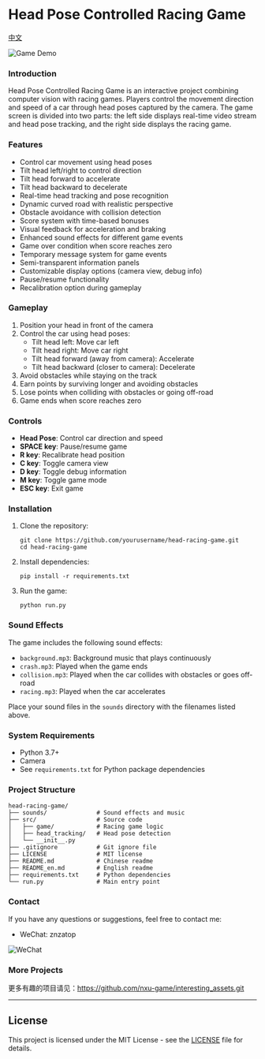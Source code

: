 # Head Pose Controlled Racing Game

[中文](README.md)

![Game Demo](https://github.com/nxu-game/interesting_assets/raw/main/images/head_racing_game.png)

### Introduction

Head Pose Controlled Racing Game is an interactive project combining computer vision with racing games. Players control the movement direction and speed of a car through head poses captured by the camera. The game screen is divided into two parts: the left side displays real-time video stream and head pose tracking, and the right side displays the racing game.

### Features

- Control car movement using head poses
- Tilt head left/right to control direction
- Tilt head forward to accelerate
- Tilt head backward to decelerate
- Real-time head tracking and pose recognition
- Dynamic curved road with realistic perspective
- Obstacle avoidance with collision detection
- Score system with time-based bonuses
- Visual feedback for acceleration and braking
- Enhanced sound effects for different game events
- Game over condition when score reaches zero
- Temporary message system for game events
- Semi-transparent information panels
- Customizable display options (camera view, debug info)
- Pause/resume functionality
- Recalibration option during gameplay

### Gameplay

1. Position your head in front of the camera
2. Control the car using head poses:
   - Tilt head left: Move car left
   - Tilt head right: Move car right
   - Tilt head forward (away from camera): Accelerate
   - Tilt head backward (closer to camera): Decelerate
3. Avoid obstacles while staying on the track
4. Earn points by surviving longer and avoiding obstacles
5. Lose points when colliding with obstacles or going off-road
6. Game ends when score reaches zero

### Controls

- **Head Pose**: Control car direction and speed
- **SPACE key**: Pause/resume game
- **R key**: Recalibrate head position
- **C key**: Toggle camera view
- **D key**: Toggle debug information
- **M key**: Toggle game mode
- **ESC key**: Exit game

### Installation

1. Clone the repository:
   ```
   git clone https://github.com/yourusername/head-racing-game.git
   cd head-racing-game
   ```

2. Install dependencies:
   ```
   pip install -r requirements.txt
   ```

3. Run the game:
   ```
   python run.py
   ```

### Sound Effects

The game includes the following sound effects:
- `background.mp3`: Background music that plays continuously
- `crash.mp3`: Played when the game ends
- `collision.mp3`: Played when the car collides with obstacles or goes off-road
- `racing.mp3`: Played when the car accelerates

Place your sound files in the `sounds` directory with the filenames listed above.

### System Requirements

- Python 3.7+
- Camera
- See `requirements.txt` for Python package dependencies

### Project Structure

```
head-racing-game/
├── sounds/              # Sound effects and music
├── src/                 # Source code
│   ├── game/            # Racing game logic
│   ├── head_tracking/   # Head pose detection
│   └── __init__.py
├── .gitignore           # Git ignore file
├── LICENSE              # MIT license
├── README.md            # Chinese readme
├── README_en.md         # English readme
├── requirements.txt     # Python dependencies
└── run.py               # Main entry point
```

### Contact

If you have any questions or suggestions, feel free to contact me:

- WeChat: znzatop

![WeChat](https://github.com/nxu-game/interesting_assets/raw/main/images/wechat.jpg)

### More Projects

更多有趣的项目请见：https://github.com/nxu-game/interesting_assets.git

---

## License

This project is licensed under the MIT License - see the [LICENSE](LICENSE) file for details. 
